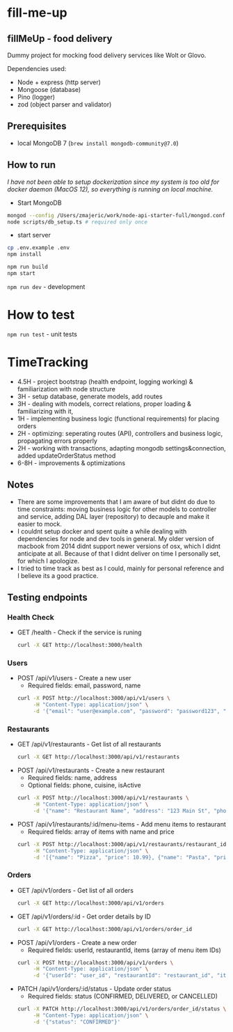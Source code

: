 # fill-me-up
## fillMeUp - food delivery

Dummy project for mocking food delivery services like Wolt or Glovo. 

Dependencies used:
* Node + express (http server)
* Mongoose (database)
* Pino (logger)
* zod (object parser and validator)

## Prerequisites
* local MongoDB 7 (`brew install mongodb-community@7.0`)

## How to run
_I have not been able to setup dockerization since my system is too old for docker daemon (MacOS 12),
so everything is running on local machine._

* Start MongoDB
```bash
mongod --config /Users/zmajeric/work/node-api-starter-full/mongod.conf
node scripts/db_setup.ts # required only once
```
* start server
```bash
cp .env.example .env
npm install
```
```bash
npm run build
npm start
```
`npm run dev` - development

# How to test
`npm run test` - unit tests

# TimeTracking
* 4.5H - project bootstrap (health endpoint, logging working) & familiarization with node structure
* 3H - setup database, generate models, add routes
* 3H - dealing with models, correct relations, proper loading & familiarizing with it, 
* 1H - implementing business logic (functional requirements) for placing orders
* 2H - optimizing: seperating routes (API), controllers and business logic, propagating errors properly
* 2H - working with transactions, adapting mongodb settings&connection, added updateOrderStatus method
* 6-8H - improvements & optimizations

## Notes
* There are some improvements that I am aware of but didnt do due to time constraints: moving business logic for other 
models to controller and service, adding DAL layer (repository) to decauple and make it easier to mock.
* I couldnt setup docker and spent quite a while dealing with dependencies for node and dev tools in general. My older 
version of macbook from 2014 didnt support newer versions of osx, which I didnt anticipate at all. Because of that I didnt 
deliver on time I personally set, for which I apologize.
* I tried to time track as best as I could, mainly for personal reference and I believe its a good practice. 

## Testing endpoints 

### Health Check

- GET /health - Check if the service is runing
    ```bash
    curl -X GET http://localhost:3000/health
    ```

### Users

- POST /api/v1/users - Create a new user
    - Required fields: email, password, name
    ```bash
    curl -X POST http://localhost:3000/api/v1/users \
         -H "Content-Type: application/json" \
         -d '{"email": "user@example.com", "password": "password123", "name": "John Doe"}'
    ```

### Restaurants

- GET /api/v1/restaurants - Get list of all restaurants
    ```bash
    curl -X GET http://localhost:3000/api/v1/restaurants
    ```
- POST /api/v1/restaurants - Create a new restaurant
    - Required fields: name, address
    - Optional fields: phone, cuisine, isActive
    ```bash
    curl -X POST http://localhost:3000/api/v1/restaurants \
         -H "Content-Type: application/json" \
         -d '{"name": "Restaurant Name", "address": "123 Main St", "phone": "1234567890", "cuisine": "Italian", "isActive": true}'
    ```
- POST /api/v1/restaurants/:id/menu-items - Add menu items to restaurant
    - Required fields: array of items with name and price
    ```bash
    curl -X POST http://localhost:3000/api/v1/restaurants/restaurant_id/menu-items \
         -H "Content-Type: application/json" \
         -d '[{"name": "Pizza", "price": 10.99}, {"name": "Pasta", "price": 8.99}]'
    ```

### Orders

- GET /api/v1/orders - Get list of all orders
    ```bash
    curl -X GET http://localhost:3000/api/v1/orders
    ```
- GET /api/v1/orders/:id - Get order details by ID
    ```bash
    curl -X GET http://localhost:3000/api/v1/orders/order_id
    ```
- POST /api/v1/orders - Create a new order
    - Required fields: userId, restaurantId, items (array of menu item IDs)
    ```bash
    curl -X POST http://localhost:3000/api/v1/orders \
         -H "Content-Type: application/json" \
         -d '{"userId": "user_id", "restaurantId": "restaurant_id", "items": ["item_id1", "item_id2"]}'
    ```
- PATCH /api/v1/orders/:id/status - Update order status
    - Required fields: status (CONFIRMED, DELIVERED, or CANCELLED)
    ```bash
    curl -X PATCH http://localhost:3000/api/v1/orders/order_id/status \
         -H "Content-Type: application/json" \
         -d '{"status": "CONFIRMED"}'
    ```